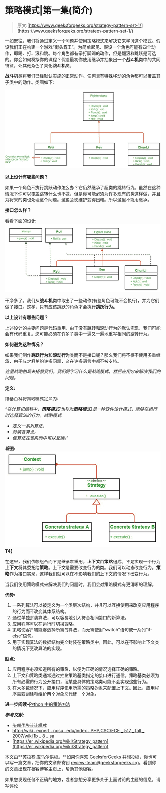 # 策略模式|第一集(简介)

> 原文:[https://www.geeksforgeeks.org/strategy-pattern-set-1/](https://www.geeksforgeeks.org/strategy-pattern-set-1/)

一如既往，我们将通过定义一个问题并使用策略模式来解决它来学习这个模式。假设我们正在构建一个游戏“街头霸王”。为简单起见，假设一个角色可能有四个动作，即踢、打、滚和跳。每个角色都有拳打脚踢的动作，但是翻滚和跳跃是可选的。你会如何模拟你的课程？假设最初你使用继承并抽象出一个**战斗机**类中的共同特征，让其他角色子类化**战斗机**类。

**战斗机**类将我们已经默认实施的正常动作。任何具有特殊移动的角色都可以覆盖其子类中的动作。类图如下:

![fighter1](img/b3498b73a988d6339d9f8dc53cb8affd.png)

**以上设计有哪些问题？**

如果一个角色不执行跳跃动作怎么办？它仍然继承了超类的跳转行为。虽然在这种情况下你可以覆盖跳转什么也不做，但是你可能必须为许多现有的类这样做，并且为将来的类也处理这个问题。这也会使维护变得困难。所以这里不能用继承。

**接口怎么样？**

看看下面的设计:![fighter2](img/a115b94eda4909a3eed3a79eaaeb1feb.png)

干净多了。我们从**战斗机**类中取出了一些动作(有些角色可能不会执行)，并为它们做了接口。这样，只有应该跳跃的角色才会执行**跳跃行为。**

**以上设计有哪些问题？**

上述设计的主要问题是代码重用。由于没有跳转和滚动行为的默认实现，我们可能会有代码重复。您可能必须在许多子类中一遍又一遍地重写相同的跳转行为。

**如何避免这种情况？**

如果我们制作**跳跃行为**和**滚动行为**类而不是接口呢？那么我们将不得不使用多重继承，由于与之相关的许多问题，这在许多语言中都不被支持。

*这里战略格局来搭救我们。我们将学习什么是战略模式，然后应用它来解决我们的问题。*

**定义:**

维基百科将策略模式定义为:

*“在计算机编程中，**策略模式**(也称为**策略模式**)是一种软件设计模式，能够在运行时选择算法的行为。战略模式*

*   *定义一系列算法，*
*   *封装各算法，*
*   *使算法在该系列中可以互换。”*

***班*图:![Untitled](img/37e390dbf1881f4034d8501957c5f8b4.png)T4】**

在这里，我们依赖组合而不是继承来重用。**上下文**由**策略**组成。不是实现一个行为**上下文**将其委托给**策略**。上下文是需要改变行为的类。我们可以动态改变行为。**策略**作为接口实现，这样我们就可以在不影响我们的上下文的情况下改变行为。

当我们使用策略模式来解决我们的问题时，我们会对策略模式有更清晰的理解。

**优势:**

1.  一系列算法可以被定义为一个类层次结构，并且可以互换使用来改变应用程序的行为而不改变其体系结构。
2.  通过单独封装算法，可以容易地引入符合相同接口的新算法。
3.  应用程序可以在运行时切换策略。
4.  策略使客户端能够选择所需的算法，而无需使用“switch”语句或一系列“if-else”语句。
5.  用于实现算法的数据结构完全封装在策略类中。因此，可以在不影响上下文类的情况下更改算法的实现。

**缺点:**

1.  应用程序必须知道所有的策略，以便为正确的情况选择正确的策略。
2.  上下文和策略类通常通过抽象策略基类指定的接口进行通信。策略基类必须为所有必需的行为公开接口，而某些具体的策略类可能不会实现这些行为。
3.  在大多数情况下，应用程序使用所需的策略对象来配置上下文。因此，应用程序需要创建和维护两个对象来代替一个对象。

**进一步阅读–**[Python 中的策略方法](https://www.geeksforgeeks.org/strategy-method-python-design-patterns/)

***参考文献:***

*   [头部优先设计模式](http://www.amazon.com/Head-First-Design-Patterns/dp/0596007124)
*   [http://wiki . expert . ncsu . edu/index . PHP/CSC/ECE _ 517 _ fall _ 2007/wiki 1b _ 8 _ sa](http://wiki.expertiza.ncsu.edu/index.php/CSC/ECE_517_Fall_2007/wiki1b_8_sa)
*   [https://en.wikipedia.org/wiki/Strategy_pattern](https://en.wikipedia.org/wiki/Strategy_pattern)

本文由**苏拉布·库马尔供稿。**如果你喜欢 GeeksforGeeks 并想投稿，你也可以写一篇文章，把你的文章邮寄到 review-team@geeksforgeeks.org。看到你的文章出现在极客博客主页上，帮助其他极客。

如果您发现任何不正确的地方，或者您想分享更多关于上面讨论的主题的信息，请写评论